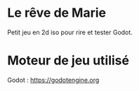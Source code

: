 # Le rêve de Marie
Petit jeu en 2d iso pour rire et tester Godot.

# Moteur de jeu utilisé
Godot : https://godotengine.org
